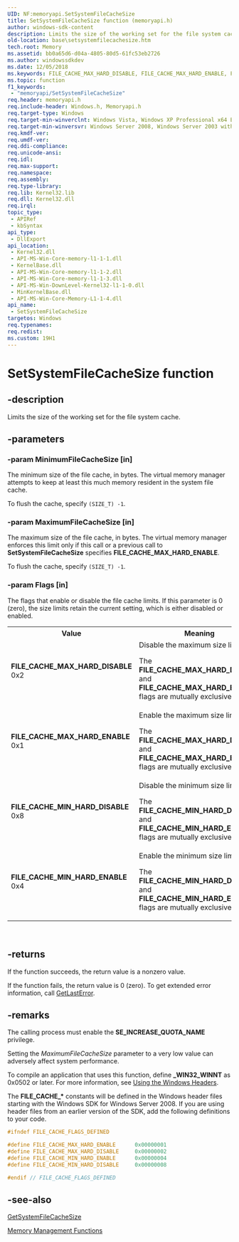 ```yaml
---
UID: NF:memoryapi.SetSystemFileCacheSize
title: SetSystemFileCacheSize function (memoryapi.h)
author: windows-sdk-content
description: Limits the size of the working set for the file system cache.
old-location: base\setsystemfilecachesize.htm
tech.root: Memory
ms.assetid: bb0a65d6-d04a-4805-80d5-61fc53eb2726
ms.author: windowssdkdev
ms.date: 12/05/2018
ms.keywords: FILE_CACHE_MAX_HARD_DISABLE, FILE_CACHE_MAX_HARD_ENABLE, FILE_CACHE_MIN_HARD_DISABLE, FILE_CACHE_MIN_HARD_ENABLE, SetSystemFileCacheSize, SetSystemFileCacheSize function, base.setsystemfilecachesize, winbase/SetSystemFileCacheSize
ms.topic: function
f1_keywords: 
 - "memoryapi/SetSystemFileCacheSize"
req.header: memoryapi.h
req.include-header: Windows.h, Memoryapi.h
req.target-type: Windows
req.target-min-winverclnt: Windows Vista, Windows XP Professional x64 Edition [desktop apps only]
req.target-min-winversvr: Windows Server 2008, Windows Server 2003 with SP1 [desktop apps only]
req.kmdf-ver: 
req.umdf-ver: 
req.ddi-compliance: 
req.unicode-ansi: 
req.idl: 
req.max-support: 
req.namespace: 
req.assembly: 
req.type-library: 
req.lib: Kernel32.lib
req.dll: Kernel32.dll
req.irql: 
topic_type:
 - APIRef
 - kbSyntax
api_type:
 - DllExport
api_location:
 - Kernel32.dll
 - API-MS-Win-Core-memory-l1-1-1.dll
 - KernelBase.dll
 - API-MS-Win-Core-memory-l1-1-2.dll
 - API-MS-Win-Core-memory-l1-1-3.dll
 - API-MS-Win-DownLevel-Kernel32-l1-1-0.dll
 - MinKernelBase.dll
 - API-MS-Win-Core-Memory-L1-1-4.dll
api_name:
 - SetSystemFileCacheSize
targetos: Windows
req.typenames: 
req.redist: 
ms.custom: 19H1
---
```


# SetSystemFileCacheSize function


## -description


Limits the size of the working set for the file system cache.


## -parameters




### -param MinimumFileCacheSize [in]

The minimum size of the file cache, in bytes. The virtual memory manager attempts to keep at least this much memory resident in the system file cache.

To flush the cache, specify <code>(SIZE_T) -1</code>.


### -param MaximumFileCacheSize [in]

The maximum size of the file cache, in bytes. The virtual memory manager enforces this limit only if this call or a previous call to <b>SetSystemFileCacheSize</b> specifies <b>FILE_CACHE_MAX_HARD_ENABLE</b>.

To flush the cache, specify <code>(SIZE_T) -1</code>.


### -param Flags [in]

The flags that enable or disable the file cache limits. If this parameter is 0 (zero), the size limits retain the current setting, which is either disabled or enabled.

<table>
<tr>
<th>Value</th>
<th>Meaning</th>
</tr>
<tr>
<td width="40%"><a id="FILE_CACHE_MAX_HARD_DISABLE"></a><a id="file_cache_max_hard_disable"></a><dl>
<dt><b>FILE_CACHE_MAX_HARD_DISABLE</b></dt>
<dt>0x2</dt>
</dl>
</td>
<td width="60%">
Disable the maximum size limit.

The <b>FILE_CACHE_MAX_HARD_DISABLE</b> and <b>FILE_CACHE_MAX_HARD_ENABLE</b> flags are mutually exclusive.

</td>
</tr>
<tr>
<td width="40%"><a id="FILE_CACHE_MAX_HARD_ENABLE"></a><a id="file_cache_max_hard_enable"></a><dl>
<dt><b>FILE_CACHE_MAX_HARD_ENABLE</b></dt>
<dt>0x1</dt>
</dl>
</td>
<td width="60%">
Enable the maximum size limit.

The <b>FILE_CACHE_MAX_HARD_DISABLE</b> and <b>FILE_CACHE_MAX_HARD_ENABLE</b> flags are mutually exclusive.

</td>
</tr>
<tr>
<td width="40%"><a id="FILE_CACHE_MIN_HARD_DISABLE"></a><a id="file_cache_min_hard_disable"></a><dl>
<dt><b>FILE_CACHE_MIN_HARD_DISABLE</b></dt>
<dt>0x8</dt>
</dl>
</td>
<td width="60%">
Disable the minimum size limit.

The <b>FILE_CACHE_MIN_HARD_DISABLE</b> and <b>FILE_CACHE_MIN_HARD_ENABLE</b> flags are mutually exclusive.

</td>
</tr>
<tr>
<td width="40%"><a id="FILE_CACHE_MIN_HARD_ENABLE"></a><a id="file_cache_min_hard_enable"></a><dl>
<dt><b>FILE_CACHE_MIN_HARD_ENABLE</b></dt>
<dt>0x4</dt>
</dl>
</td>
<td width="60%">
Enable the minimum size limit.

The <b>FILE_CACHE_MIN_HARD_DISABLE</b> and <b>FILE_CACHE_MIN_HARD_ENABLE</b> flags are mutually exclusive.

</td>
</tr>
</table>
 


## -returns



If the function succeeds, the return value is a nonzero value.

If the function fails, the return value is 0 (zero). To get extended error information, call 
<a href="https://docs.microsoft.com/windows/desktop/api/errhandlingapi/nf-errhandlingapi-getlasterror">GetLastError</a>.




## -remarks



The calling process must enable the <b>SE_INCREASE_QUOTA_NAME</b> privilege.

Setting the <i>MaximumFileCacheSize</i> parameter to a very low value can adversely affect system performance.

To compile an application that uses this function, define <b>_WIN32_WINNT</b> as 0x0502 or later. For more information, see 
<a href="https://docs.microsoft.com/windows/desktop/WinProg/using-the-windows-headers">Using the Windows Headers</a>.

The <b>FILE_CACHE_*</b> constants will be defined in the Windows header files starting with the Windows SDK for Windows Server 2008. If you are using header files from an earlier version of the SDK, add the following definitions to your code.


```cpp
#ifndef FILE_CACHE_FLAGS_DEFINED

#define FILE_CACHE_MAX_HARD_ENABLE      0x00000001
#define FILE_CACHE_MAX_HARD_DISABLE     0x00000002
#define FILE_CACHE_MIN_HARD_ENABLE      0x00000004
#define FILE_CACHE_MIN_HARD_DISABLE     0x00000008

#endif // FILE_CACHE_FLAGS_DEFINED

```





## -see-also




<a href="https://docs.microsoft.com/windows/desktop/api/memoryapi/nf-memoryapi-getsystemfilecachesize">GetSystemFileCacheSize</a>



<a href="https://docs.microsoft.com/windows/desktop/Memory/memory-management-functions">Memory Management Functions</a>
 

 

